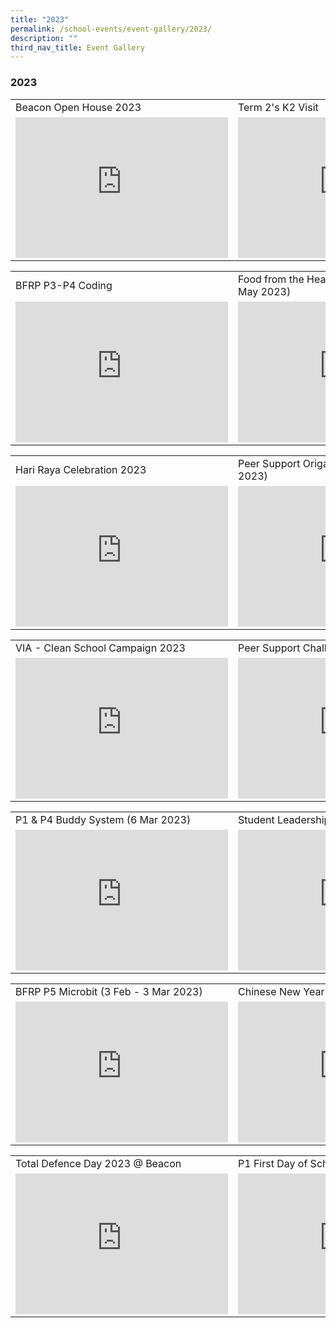 ```yaml
---
title: "2023"
permalink: /school-events/event-gallery/2023/
description: ""
third_nav_title: Event Gallery
---
```

### 2023

<table style="width:100%">
  <tbody><tr>
    <td>Beacon Open House 2023</td>
    <td>Term 2's K2 Visit</td>
  </tr>
  <tr>
    <td><iframe src="https://docs.google.com/presentation/d/e/2PACX-1vToVteIpC7hbEkl9VpZRvDBbPrB5ATIHYIo6phRoJDQcvK8bCrrEaAR8UJGrQhzcPRjcNMnSQkfjQmj/embed?start=false&amp;loop=false&amp;delayms=3000" frameborder="0" width="340" height="225" allowfullscreen="true"></iframe></td>
    <td><iframe src="https://docs.google.com/presentation/d/e/2PACX-1vQQASdR3kRBx4-S-lU9t9ybBfE12YhuJ1vrbCaVIWjnh6I6T9UPTfxZaHFM3fvZfUgZQrxt5Dbe2slv/embed?start=false&amp;loop=false&amp;delayms=3000" frameborder="0" width="340" height="225" allowfullscreen="true"></iframe></td>
  </tr>
</tbody></table>

<table style="width:100%">
  <tbody><tr>
    <td>BFRP P3-P4 Coding</td>
    <td>Food from the Heart 2023 (15 May - 19 May 2023)</td>
  </tr>
  <tr>
    <td><iframe src="https://docs.google.com/presentation/d/e/2PACX-1vQCRWnPkFbuF-r8Q2iLdUs7uxwSYS7N-XyIbPGB5i8LmF4xJC1KSt8YvFerMmqiglpMLVIA2lVdu-st/embed?start=false&amp;loop=false&amp;delayms=3000" frameborder="0" width="340" height="225" allowfullscreen="true"></iframe></td>
    <td><iframe allowfullscreen="true" height="225" width="340" frameborder="0" src="https://docs.google.com/presentation/d/e/2PACX-1vQIIOni4ieUYhkH5v8Le7AIE-37PzY5le8Ecr9pFo70ra6QUECq6KdcpVpbSpxMV2w3Ghk8ZNerW2an/embed?start=false&amp;loop=false&amp;delayms=3000"></iframe></td>
  </tr>
</tbody></table>

<table style="width:100%">
  <tbody><tr>
    <td>Hari Raya Celebration 2023</td>
    <td>Peer Support Origami Challenge (2 - 4 May 2023)</td>
  </tr>
  <tr>
    <td><iframe src="https://docs.google.com/presentation/d/e/2PACX-1vTTCjE8XzlHGuGRGU4Lp4q-ZKUoxV6Cm8i0by48SNDreyF3oWHvH2oUggb3IS5s1bfP9xbv_UVGDvtf/embed?start=false&amp;loop=false&amp;delayms=3000" frameborder="0" width="340" height="225" allowfullscreen="true"></iframe></td>
    <td><iframe allowfullscreen="true" height="225" width="340" frameborder="0" src="https://docs.google.com/presentation/d/e/2PACX-1vTFLa985OMVPUy7TAzhSAHwaZd01ukz3w4QZpwGKTXGLvvCrijvXP_maI2AJnsUA9fGTZZnkmAYHebD/embed?start=false&amp;loop=false&amp;delayms=3000"></iframe></td>
  </tr>
</tbody></table>

<table style="width:100%">
  <tbody><tr>
    <td>VIA - Clean School Campaign 2023</td>
    <td>Peer Support Challenge T1W10 to T2W3</td>
  </tr>
  <tr>
    <td><iframe src="https://docs.google.com/presentation/d/e/2PACX-1vQzPKl0c8dXFLj-tIFwuArIgrzg6Fo9lA4Y2kp2sIKcrlQDTgMrXrVeCKcD6oe6HxkiE18Ak6Y6F3QN/embed?start=false&amp;loop=false&amp;delayms=3000" frameborder="0" width="340" height="225" allowfullscreen="true"></iframe></td>
    <td><iframe src="https://docs.google.com/presentation/d/e/2PACX-1vS4GYWZ-1MAKBcETOhlyVfY5A3mLYFqki46a3gqd4tSyEjhm6DeXqWBGaVEJcFxsbi6keR4wad36wRC/embed?start=false&amp;loop=false&amp;delayms=3000" frameborder="0" width="340" height="225" allowfullscreen="true"></iframe></td>
  </tr>
</tbody></table>

<table style="width:100%">
  <tbody><tr>
    <td>P1 &amp; P4 Buddy System (6 Mar 2023)</td>
    <td>Student Leadership Investiture (3 Mar 2023)</td>
  </tr>
  <tr>
    <td><iframe allowfullscreen="true" height="225" width="340" frameborder="0" src="https://docs.google.com/presentation/d/e/2PACX-1vQ4-3GTE8nnCMvEoV7m0JYvhYrSVoV1glusLZrea4obbKML-igJcw2kNX3M6TF_z9qQud5G_jc8f4mv/embed?start=false&amp;loop=false&amp;delayms=3000"></iframe></td>
    <td><iframe allowfullscreen="true" height="225" width="340" frameborder="0" src="https://docs.google.com/presentation/d/e/2PACX-1vQk5XWv-g0kH6lyUguov2qsenWcK-GNG_Z5d2HdPtGsTxNZ9Eqgr5qwLhX1lzoBCfHlPj9g8L3WI4nF/embed?start=false&amp;loop=false&amp;delayms=3000"></iframe></td>
  </tr>
</tbody></table>

<table style="width:100%">
  <tbody><tr>
    <td>BFRP P5 Microbit (3 Feb - 3 Mar 2023)</td>
    <td>Chinese New Year Celebrations 2023</td>
  </tr>
  <tr>
    <td><iframe src="https://docs.google.com/presentation/d/e/2PACX-1vRKD6XtWjc3CX94CxouBTokQ8Cy4aYPpjb0Fhx5oJTxE1Pf6TQZNVVNElz7L-M7elQHqEG4u-YSTYv-/embed?start=false&amp;loop=false&amp;delayms=3000" frameborder="0" width="340" height="225" allowfullscreen="true"></iframe></td>
    <td><iframe allowfullscreen="true" height="225" width="340" frameborder="0" src="https://docs.google.com/presentation/d/e/2PACX-1vQXppAQwNXxTYIoKWwTu0bfD3UJemTBPXvYwq_8h2x-X6CJ64hF2isCjjWq5l3vTB-wwlJCyA0GwLOr/embed?start=false&amp;loop=false&amp;delayms=3000"></iframe></td>
  </tr>
</tbody></table>

<table style="width:100%">
  <tbody><tr>
    <td>Total Defence Day 2023 @ Beacon</td>
    <td>P1 First Day of School (Jan 2023)</td>
  </tr>
  <tr>
    <td><iframe allowfullscreen="true" height="225" width="340" frameborder="0" src="https://docs.google.com/presentation/d/e/2PACX-1vQQ1MPnsH5e2Ik5lQ_Jt9CzVldiHltBnmDfjJIJfla0YQJoYrX1cTXxnxai17eD1VEnXHo7Cbz7yWu6/embed?start=false&amp;loop=false&amp;delayms=3000"></iframe></td>
    <td><iframe src="https://docs.google.com/presentation/d/e/2PACX-1vTpG_VHxfhBrGk5trvj8ksYN0XN1Dj_zXQTcJRLpHrGV9d0n_nKPBO9GhnPB2zMhbLWARRe-Avxtypl/embed?start=false&amp;loop=false&amp;delayms=3000" frameborder="0" width="340" height="225" allowfullscreen="true"></iframe></td>
  </tr>
</tbody></table>